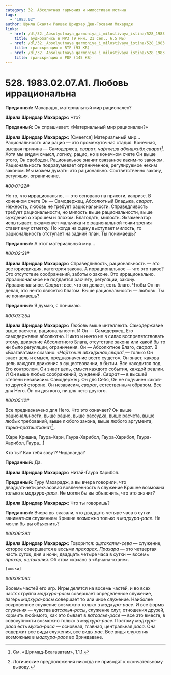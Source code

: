 ```yaml
---
category: 32. Абсолютная гармония и милостивая истина
tags:
  - "1983.02"
author: Шрила Бхакти Ракшак Шридхар Дев-Госвами Махарадж
links:
  - href: /dl/32._Absolyutnaya_garmoniya_i_milostivaya_istina/528_1983.02.07.A1_SridharMj_Lubov_irracionalna.mp3
    title: аудиозапись в MP3 (9 мин. 21 сек., 6,5 МБ)
  - href: /dl/32._Absolyutnaya_garmoniya_i_milostivaya_istina/528_1983.02.07.A1_SridharMj_Lubov_irracionalna.rtf
    title: транскрипцию в RTF (93 КБ)
  - href: /dl/32._Absolyutnaya_garmoniya_i_milostivaya_istina/528_1983.02.07.A1_SridharMj_Lubov_irracionalna.pdf
    title: транскрипцию в PDF (145 КБ)
---
```


# 528. 1983.02.07.A1. Любовь иррациональна

**Преданный:** Махарадж, материальный мир рационален?

**Шрила Шридхар Махарадж:** Что?

**Преданный:** Он спрашивает: «Материальный мир рационален?»

**Шрила Шридхар Махарадж:** [Смеется] Материальный мир… Рациональность или рацио — это промежуточная стадия. Конечная, высшая причина — Самодержец, *сварат*, *ча̄ртхешв абхиджн̃ах̣ свара̄т̣*[^_ftn1]. Хотя мы видим смысл, логику, рацио, но в конечном счете Он выше этого, Он свободен. Рациональное значит связанное каким-то законом. Рациональность подразумевает ограниченное, регулируемое неким законом. Мы можем думать: это рационально. Соответственно закону, регуляция, ограничение.

*#00:01:22#*

Но то, что иррационально, — это основано на прихоти, капризе. В конечном счете Он — Самодержец, Абсолютный Владыка, *сварат*. Нежность, любовь не требует рациональности. Справедливость требует рациональности, но милость выше рациональности, выше суждения о хорошем и плохом. Благодать, милость. Экзаменатор испытывает, экзаменует мальчика и с рациональной точки зрения ставит ему отметку. Но когда на сцену выступает милость, то рациональность отступает на задний план. Ты понимаешь?

**Преданный:** А этот материальный мир…

*#00:02:31#*

**Шрила Шридхар Махарадж:** Справедливость, рациональность — это все юрисдикция, категория закона. А иррациональное — что это такое? Это отсутствие соображений, заботы о законе. Это иррационально. Иррациональное не поддается расчету, регуляции, закону. Иррациональное. *Сварат*: все, что он делает, есть благо. Чтобы Он ни делал, это нечто является благом. Выше рациональности — любовь. Ты не понимаешь?

**Преданный:** Я думаю, я понимаю.

*#00:03:25#*

**Шрила Шридхар Махарадж:** Любовь выше интеллекта. Самодержавие выше расчета, рациональности. И Он — Самодержец, Его самодержавие абсолютно. Никто и ничто не в силах воспрепятствовать этому, движение Абсолютного Блага, отсутствие закона или какой бы то ни было регуляции, ограничения. Он — Абсолютное Благо, *сварат*. В «Бхагаватам» сказано: «*Ча̄ртхешв абхиджн̃ах̣ свара̄т̣* — только Он знает цель и смысл, предназначение всего сущего». Он знает, какова цель каждого движения в существовании, в бытии. Все находится под Его контролем. Он знает цель, смысл каждого события, каждой реалии. И Он выше любых соображений, суждений. *Сварат* — в высшей степени независим. Самодержец. Он для Себя, Он не подчинен какой-то другой стороне. Он независим, *сварат*, естественным образом. Все для Него. Он ни для кого, ни для чего другого.

*#00:05:12#*

Все предназначено для Него. Что это означает? Он выше рациональности, выше рацио, выше рассудка, выше расчета, выше любых требований, выше любого закона, выше любого аргумента, *тарка-пратиштханат*[^_ftn2].

[Харе Кришна, Гаура-Хари, Гаура-Харибол, Гаура-Харибол, Гаура-Харибол, Гаура…]

Кто ты? Как тебя зовут? Чидананда?

**Преданный:** Да.

**Шрила Шридхар Махарадж:** Нитай-Гаура Харибол.

**Преданный:** Гуру Махарадж, а вы вчера говорили, что двадцатичетырехчасовая вовлеченность в служение Кришне возможна только в *мадхура-расе*. Не могли бы вы объяснить, что это значит?

**Шрила Шридхар Махарадж:** Что ты говоришь?

**Преданный:** Вчера вы сказали, что двадцать четыре часа в сутки заниматься служением Кришне возможно только в *мадхура-расе*. Не могли бы вы объяснить?

*#00:06:29#*

**Шрила Шридхар Махарадж:** Говорится: *аштакалия-сева* — служение, которое совершается в восьми *прахарах.* *Прахара* — это четвертая часть суток, дня и ночи; двадцать четыре часа в сутки — восемь *прахар*, *аштакалия*. Об этом сказано в «Арчана-кхане».

    [шлоки]

*#00:08:06#*

Восемь частей его игр. Игры делятся на восемь частей, и во всех частях группа *мадхура-расы* совершает определенное служение, лагерь *мадхура-расы* совершает то или иное служение. Наиболее сокровенное служение возможно только в *мадхура-расе*. И все формы служения — чувства *ватсалья-расы*, служение слуг, отношения друзей, кормить любимого, как это бывает в *ватсалья-расе* — все это вместе, в совокупности возможно только в *мадхура-расе*. Поэтому *мадхура-раса* есть *мукха-раса* — основная, главная, центральная *раса*. Она содержит все виды служения, все виды *рас*. Все виды служения возможные в *мадхура-расе* во Вриндаване.



[^_ftn1]: См. «Шримад-Бхагаватам», 1.1.1.

[^_ftn2]: Логические предположения никогда не приводят к окончательному выводу.

